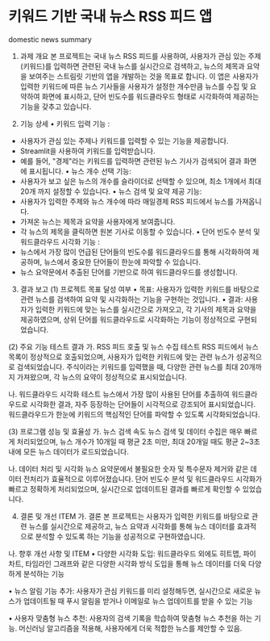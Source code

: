 # 키워드 기반 국내 뉴스 RSS 피드 앱
domestic news summary
1. 과제 개요
본 프로젝트는 국내 뉴스 RSS 피드를 사용하여, 사용자가 관심 있는 주제(키워드)를 입력하면 관련된 국내 뉴스를 실시간으로 검색하고, 뉴스의 제목과 요약을 보여주는 스트림릿 기반의 앱을 개발하는 것을 목표로 합니다. 이 앱은 사용자가 입력한 키워드에 따른 뉴스 기사들을 사용자가 설정한 개수만큼 뉴스를 수집 및 요약하여 화면에 표시하고, 단어 빈도수를 워드클라우드 형태로 시각화하여 제공하는 기능을 갖추고 있습니다.

2. 기능 상세
•  키워드 입력 기능 :
- 사용자가 관심 있는 주제나 키워드를 입력할 수 있는 기능을 제공합니다.
- Streamlit을 사용하여 키워드를 입력받습니다.
- 예를 들어, "경제"라는 키워드를 입력하면 관련된 뉴스 기사가 검색되어 결과 화면에 표시됩니다.
•  뉴스 개수 선택 기능:
- 사용자가 보고 싶은 뉴스의 개수를 슬라이더로 선택할 수 있으며, 최소 1개에서 최대20개 까지 설정할 수 있습니다.
•  뉴스 검색 및 요약 제공 기능:
- 사용자가 입력한 주제와 뉴스 개수에 따라 매일경제 RSS 피드에서 뉴스를 가져옵니다.
- 가져온 뉴스는 제목과 요약을 사용자에게 보여줍니다.
- 각 뉴스의 제목을 클릭하면 원본 기사로 이동할 수 있습니다.
•  단어 빈도수 분석 및 워드클라우드 시각화 기능 :
- 뉴스에서 가장 많이 언급된 단어들의 빈도수를 워드클라우드를 통해 시각화하여 제공하며, 뉴스에서 중요한 단어들이 한눈에 파악할 수 있습니다.
- 뉴스 요약문에서 추출된 단어를 기반으로 하여 워드클라우드를 생성합니다.
  
3. 결과 보고
(1) 프로젝트 목표 달성 여부
•  목표: 사용자가 입력한 키워드를 바탕으로 관련 뉴스를 검색하여 요약 및 시각화하는 기능을 구현하는 것입니다.
•  결과: 사용자가 입력한 키워드에 맞는 뉴스를 실시간으로 가져오고, 각 기사의 제목과 요약을 제공하였으며, 상위 단어를 워드클라우드로 시각화하는 기능이 정상적으로 구현되었습니다.

(2) 주요 기능 테스트 결과
가. RSS 피드 호출 및 뉴스 수집 테스트
RSS 피드에서 뉴스 목록이 정상적으로 호출되었으며, 사용자가 입력한 키워드에 맞는 관련 뉴스가 성공적으로 검색되었습니다. 주식이라는 키워드를 입력했을 때, 다양한 관련 뉴스를 최대 20개까지 가져왔으며, 각 뉴스의 요약이 정상적으로 표시되었습니다.

나. 워드클라우드 시각화 테스트
뉴스에서 가장 많이 사용된 단어를 추출하여 워드클라우드로 시각화한 결과, 자주 등장하는 단어들이 시각적으로 강조되어 표시되었습니다. 워드클라우드가 한눈에 키워드의 핵심적인 단어를 파악할 수 있도록 시각화되었습니다.

(3) 프로그램 성능 및 효율성
가. 뉴스 검색 속도
뉴스 검색 및 데이터 수집은 매우 빠르게 처리되었으며, 뉴스 개수가 10개일 때 평균 2초 미만, 최대 20개일 때도 평균 2~3초 내에 모든 뉴스 데이터가 로드되었습니다.

나. 데이터 처리 및 시각화
뉴스 요약문에서 불필요한 숫자 및 특수문자 제거와 같은 데이터 전처리가 효율적으로 이루어졌습니다. 단어 빈도수 분석 및 워드클라우드 시각화가 빠르고 정확하게 처리되었으며, 실시간으로 업데이트된 결과를 빠르게 확인할 수 있었습니다. 

4. 결론 및 개선 ITEM
가. 결론
본 프로젝트는 사용자가 입력한 키워드를 바탕으로 관련 뉴스를 실시간으로 제공하고, 뉴스 요약과 시각화를 통해 뉴스 데이터를 효과적으로 분석할 수 있도록 하는 기능을 성공적으로 구현하였습니다. 

나. 향후 개선 사항 및 ITEM
•  다양한 시각화 도입:
워드클라우드 외에도 히트맵, 파이 차트, 타임라인 그래프와 같은 다양한 시각화 방식 도입을 통해 뉴스 데이터를 더욱 다양하게 분석하는 기능

•  뉴스 알림 기능 추가:
사용자가 관심 키워드를 미리 설정해두면, 실시간으로 새로운 뉴스가 업데이트될 때 푸시 알림을 받거나 이메일로 뉴스 업데이트를 받을 수 있는 기능

•  사용자 맞춤형 뉴스 추천:
사용자의 검색 기록을 학습하여 맞춤형 뉴스 추천을 하는 기능. 머신러닝 알고리즘을 적용해, 사용자에게 더욱 적합한 뉴스를 제안할 수 있음.
